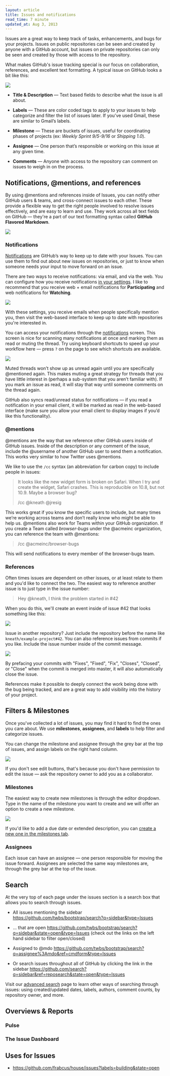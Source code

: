 ```yaml
---
layout: article
title: Issues and notifications
read_time: 7 minute
updated_at: Aug 3, 2013
---
```


<a id="intro" title="Intro" class="toc-item"></a>
Issues are a great way to keep track of tasks, enhancements, and bugs for your projects. Issues on public repositories can be seen and created by anyone with a GitHub account, but issues on private repositories can only be seen and created by those with access to the repository.

What makes GitHub's issue tracking special is our focus on collaboration, references, and excellent text formatting. A typical issue on GitHub looks a bit like this:

![](http://cl.ly/image/3Y3z1v3A020T/Image%202013-08-08%20at%203.59.07%20PM.png)

* **Title & Description** — Text based fields to describe what the issue is all about.

* **Labels** — These are color coded tags to apply to your issues to help categorize and filter the list of issues later. If you’ve used Gmail, these are similar to Gmail’s labels.

* **Milestone** — These are buckets of issues, useful for coordinating phases of projects (ex: *Weekly Sprint 9/5-9/16* or *Shipping 1.0*).

* **Assignee** — One person that’s responsible or working on this issue at any given time.

* **Comments** — Anyone with access to the repository can comment on  issues to weigh in on the process.

<a id="notifications" title="Notifications, @mentions, and references" class="toc-item"></a>

## Notifications, @mentions, and references

By using @mentions and references inside of Issues, you can notify other GitHub users & teams, and cross-connect issues to each other. These provide a flexible way to get the right people involved to resolve issues effectively, and are easy to learn and use. They work across all text fields on GitHub — they're a part of our text formatting syntax called **GitHub Flavored Markdown**.

![](http://cl.ly/image/0u422037413i/Image%202013-08-08%20at%204.33.12%20PM.png)

### Notifications

[Notifications](https://github.com/notifications) are GitHub’s way to keep up to date with your Issues. You can use them to find out about new issues on repositories, or just to know when someone needs your input to move forward on an issue. 

There are two ways to receive notifications: via email, and via the web. You can configure how you receive notifications [in your settings](https://github.com/settings/notifications). I like to recommend that you receive web + email notifications for **Participating** and web notifications for **Watching**.

![](http://cl.ly/image/3Y3S1b3M0h2U/content)

With these settings, you receive emails when people specifically mention you, then visit the web-based interface to keep up to date with repositories you're interested in.

You can access your notifications through the [notifications](/notifications) screen. This screen is nice for scanning many notifications at once and marking them as read or muting the thread. Try using keyboard shortcuts to speed up your workflow here — press `?` on the page to see which shortcuts are available.

![](http://cl.ly/image/1V1J0N0l1H2v/content)

Muted threads won’t show up as unread again until you are specifically @mentioned again. This makes muting a great strategy for threads that you have little interest in (perhaps a sub-system that you aren’t familiar with). If you mark an issue as read, it will stay that way until someone comments on the thread again.

GitHub also syncs read/unread status for notifications — if you read a notification in your email client, it will be marked as read in the web-based interface (make sure you allow your email client to display images if you’d like this functionality).

### @mentions

@mentions are the way that we reference other GitHub users inside of GitHub issues. Inside of the description or any comment of the issue, include the @username of another GitHub user to send them a notification. This works very similar to how Twitter uses @mentions.

We like to use the `/cc` syntax (an abbreviation for carbon copy) to include people in issues:

> It looks like the new widget form is broken on Safari. When I try and create the widget, Safari crashes. This is reproducible on 10.8, but not 10.9. Maybe a browser bug?
>
> /cc @kneath @jresig

This works great if you know the specific users to include, but many times we’re working across teams and don’t really know who might be able to help us. @mentions also work for Teams within your GitHub organization. If you create a Team called *browser-bugs* under the @acmeinc organization, you can reference the team with @mentions:

> /cc @acmeinc/browser-bugs

This will send notifications to every member of the browser-bugs team.

### References

Often times issues are dependent on other issues, or at least relate to them and you'd like to connect the two. The easiest way to reference another issue is to just type in the issue number:

> Hey @kneath, I think the problem started in #42

When you do this, we'll create an event inside of issue #42 that looks something like this:

![](http://cl.ly/image/1J2g0I0N3l0V/Image%202013-08-08%20at%204.47.08%20PM.png)

Issue in another repository? Just include the repository before the name like `kneath/example-project#42`. You can also reference issues from commits if you like. Include the issue number inside of the commit message.

![](http://cl.ly/image/3U2o202e1a1Q/Image%202013-08-08%20at%204.50.34%20PM.png) 

By prefacing your commits with "Fixes", "Fixed", "Fix", "Closes", "Closed", or "Close" when the commit is merged into master, it will also automatically close the issue.

References make it possible to deeply connect the work being done with the bug being tracked, and are a great way to add visibility into the history of your project.

<a id="filtering" title="Filters &amp; Milestones" class="toc-item"></a>

## Filters & Milestones

Once you've collected a lot of issues, you may find it hard to find the ones you care about. We use **milestones**, **assignees**, and **labels** to help filter and categorize issues.

You can change the milestone and assignee through the grey bar at the top of issues, and assign labels on the right hand column.

![](http://cl.ly/image/120i3q0P0528/Image%202013-08-08%20at%206.06.30%20PM.png)

If you don't see edit buttons, that's because you don't have permission to edit the issue — ask the repository owner to add you as a collaborator.

### Milestones

The easiest way to create new milestones is through the editor dropdown. Type in the name of the milestone you want to create and we will offer an option to create a new milestone.

![](http://cl.ly/image/2E2q0j1L3s3D/Image%202013-08-08%20at%206.12.48%20PM.png)

If you'd like to add a due date or extended description, you can  [create a new one in the milestones tab](https://github.com/github/github/issues/milestones/new).

### Assignees

Each issue can have an assignee — one person responsible for moving the issue forward. Assignees are selected the same way milestones are, through the grey bar at the top of the issue.

<a id="search" title="Search" class="toc-item"></a>

## Search

At the very top of each page under the issues section is a search box that allows you to search through issues.

* All issues mentioning the sidebar <https://github.com/twbs/bootstrap/search?q=sidebar&type=Issues>

* … that are open <https://github.com/twbs/bootstrap/search?q=sidebar&state=open&type=Issues> (check out the links on the left hand sidebar to filter open/closed)

* Assigned to @mdo <https://github.com/twbs/bootstrap/search?q=assignee%3Amdo&ref=cmdform&type=Issues>

* Or search issues throughout all of GitHub by clicking the link in the sidebar <https://github.com/search?q=sidebar&ref=reposearch&state=open&type=Issues>

Visit our [advanced search](https://github.com/search/advanced?q=sidebar&ref=reposearch&state=open&type=Issues) page to learn other ways of searching through issues: using created/updated dates, labels, authors, comment counts, by repository owner, and more.

<a id="overviews" title="Overviews &amp; Reports" class="toc-item"></a>

## Overviews & Reports

### Pulse

### The Issue Dashboard

<a id="uses" title="Uses for Issues" class="toc-item"></a>

## Uses for Issues

* https://github.com/frabcus/house/issues?labels=building&state=open
